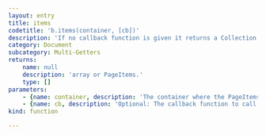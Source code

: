 ```yaml
---
layout: entry
title: items
codetitle: 'b.items(container, [cb])'
description: 'If no callback function is given it returns a Collection of items otherwise calls the given callback function for each of the PageItems in the given Document, Page, Layer or Group.'
category: Document
subcategory: Multi-Getters
returns:
    name: null
    description: 'array or PageItems.'
    type: []
parameters:
    - {name: container, description: 'The container where the PageItems sit in', optional: false, type: [Document, Page, Layer, Group]}
    - {name: cb, description: 'Optional: The callback function to call for each PageItem. When this function returns false the loop stops. Passed arguments: item, loopCount.', optional: true, type: [null]}
kind: function

---
```

